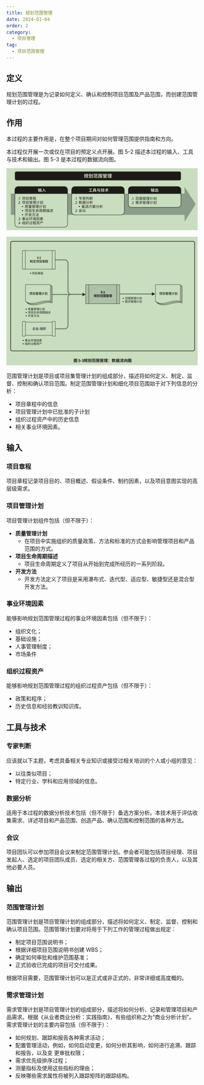 ```yaml
---
title: 规划范围管理
date: 2024-01-04
order: 2
category:
  - 项目管理
tag:
  - 项目范围管理
---
```


## 定义

规划范围管理是为记录如何定义、确认和控制项目范围及产品范围，而创建范围管理计划的过程。

## 作用

本过程的主要作用是，在整个项目期间对如何管理范围提供指南和方向。

本过程仅开展一次或仅在项目的预定义点开展。图 5-2 描述本过程的输入、工具与技术和输出。图 5-3 是本过程的数据流向图。

![image-20240108200348408](https://raw.githubusercontent.com/GodX-18/picBed/main/image-20240108200348408.png)

![image-20240108200357885](https://raw.githubusercontent.com/GodX-18/picBed/main/image-20240108200357885.png)

范围管理计划是项目或项目集管理计划的组成部分，描述将如何定义、制定、监督、控制和确认项目范围。制定范围管理计划和细化项目范围始于对下列信息的分析：

* 项目章程中的信息
* 项目管理计划中已批准的子计划
* 组织过程资产中的历史信息
* 相关事业环境因素。

## 输入

### 项目章程

项目章程记录项目目的、项目概述、假设条件、制约因素，以及项目意图实现的高层级需求。

### 项目管理计划

项目管理计划组件包括（但不限于）：

* **质量管理计划**
  * 在项目中实施组织的质量政策、方法和标准的方式会影响管理项目和产品范围的方式。
* **项目生命周期描述**
  * 项目生命周期定义了项目从开始到完成所经历的一系列阶段。 
* **开发方法**
  * 开发方法定义了项目是采用瀑布式、迭代型、适应型、敏捷型还是混合型开发方法。

### 事业环境因素

能够影响规划范围管理过程的事业环境因素包括（但不限于）：

* 组织文化；
* 基础设施；
* 人事管理制度；
* 市场条件

### 组织过程资产

能够影响规划范围管理过程的组织过程资产包括（但不限于）：

* 政策和程序；
* 历史信息和经验教训知识库。

## 工具与技术

### 专家判断

应该就以下主题，考虑具备相关专业知识或接受过相关培训的个人或小组的意见：

* 以往类似项目；
* 特定行业、学科和应用领域的信息。

### 数据分析

适用于本过程的数据分析技术包括（但不限于）备选方案分析。本技术用于评估收集需求、详述项目和产品范围、创造产品、确认范围和控制范围的各种方法。

### 会议

项目团队可以参加项目会议来制定范围管理计划。参会者可能包括项目经理、项目发起人、选定的项目团队成员、选定的相关方、范围管理各过程的负责人，以及其他必要人员。

## 输出

### 范围管理计划

范围管理计划是项目管理计划的组成部分，描述将如何定义、制定、监督、控制和确认项目范围。范围管理计划要对将用于下列工作的管理过程做出规定：

* 制定项目范围说明书；
* 根据详细项目范围说明书创建 WBS；
* 确定如何审批和维护范围基准；
* 正式验收已完成的项目可交付成果。

根据项目需要，范围管理计划可以是正式或非正式的，非常详细或高度概的。

### 需求管理计划

需求管理计划是项目管理计划的组成部分，描述将如何分析、记录和管理项目和产品需求。根据《从业者商业分析：实践指南》，有些组织称之为“商业分析计划”。需求管理计划的主要内容包括（但不限于）：

* 如何规划、跟踪和报告各种需求活动；
* 配置管理活动，例如，如何启动变更，如何分析其影响，如何进行追溯、跟踪和报告，以及变 更审批权限；
* 需求优先级排序过程；
* 测量指标及使用这些指标的理由；
* 反映哪些需求属性将被列入跟踪矩阵的跟踪结构。